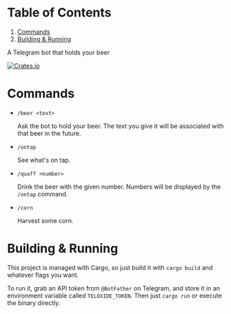 
# Table of Contents

1.  [Commands](#org14e2763)
2.  [Building & Running](#org2d4c59b)

A Telegram bot that holds your beer

<a href="https://crates.io/crates/BeerHolderBot"><img alt="Crates.io" src="https://img.shields.io/crates/d/BeerHolderBot?style=for-the-badge"></img></a>


<a id="org14e2763"></a>

# Commands

-   `/beer <text>`
    
    Ask the bot to hold your beer. The text you give it will be associated with that beer in the future.
-   `/ontap`
    
    See what's on tap.
-   `/quaff <number>`
    
    Drink the beer with the given number. Numbers will be displayed by the `/ontap` command.

-   `/corn`
    
    Harvest some corn.


<a id="org2d4c59b"></a>

# Building & Running

This project is managed with Cargo, so just build it with `cargo build` and whatever flags you want.

To run it, grab an API token from `@BotFather` on Telegram, and store it in an environment variable called `TELOXIDE_TOKEN`. Then just `cargo run` or execute the binary directly.

